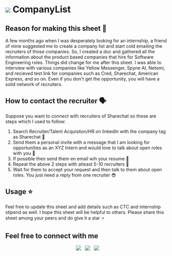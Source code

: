 # <img src="https://img.icons8.com/dusk/48/000000/list--v1.png"/> CompanyList

## Reason for making this sheet 🤔
A few months ago when I was desperately looking for an internship, a friend of mine suggested me to create a company list and start cold emailing the recruiters of those companies. 
So, I created a doc and gathered all the information about the product based companies that hire for Software Engineering roles. Things did change for me after this sheet. I was able to interview 
with various companies like Yellow Messenger, Spyne AI, Netomi, and recieved test link for companies such as Cred, Sharechat, American Express, and so on. Even if you don't get the opportunity, you will have a solid network of recruiters.

## How to contact the recruiter 🗣
Suppose you want to connect with recruiters of Sharechat so these are steps which I used to follow:
<ol> 
  <li> Search Recruiter/Talent Acquistion/HR on linkedIn with the company tag as Sharechat 👀</li>
  <li> Send them a personal invite with a message that I am looking for opportunities as an XYZ Intern and would love to talk about open roles with you 💬</li>
  <li> If possible then send them en email wih your resume 📧</li>
  <li> Repeat the above 2 steps with atleast 5-10 recruiters 🔁 </li>
  <li> Wait for them to accept your request and then talk to them about open roles. You just need a reply from one recruiter 😎</li>
</ol>

## Usage ⭐️
Feel free to update this sheet and add details such as CTC and internship stipend as well. I hope this sheet will be helpful to others. Please share this sheet among your peers and do give it a star ⭐️

## Feel free to connect with me

<p align="center">
&nbsp; <a href="https://twitter.com/Helix_17"><img src="https://img.icons8.com/color/72/000000/twitter--v1.png"/></a>
&nbsp; <a href="https://www.linkedin.com/in/priyaraj-sharma-9a2101187"><img src="https://img.icons8.com/external-justicon-flat-justicon/64/000000/external-linkedin-social-media-justicon-flat-justicon.png"/></a>
&nbsp; <a href="https://github.com/Priyaraj17"><img src="https://img.icons8.com/nolan/72/github.png"/></a>
</p>
